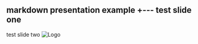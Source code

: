 #
markdown presentation example
+---
test slide one
----
test slide two
![Logo](assets/onelogo.jpg)
